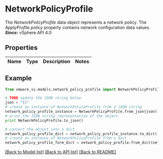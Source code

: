 # NetworkPolicyProfile

The *NetworkPolicyProfile* data object represents a network policy.  The *ApplyProfile.policy* property contains network configuration data values.  ***Since:*** vSphere API 4.0 

## Properties
Name | Type | Description | Notes
------------ | ------------- | ------------- | -------------

## Example

```python
from vmware_vi.models.network_policy_profile import NetworkPolicyProfile

# TODO update the JSON string below
json = "{}"
# create an instance of NetworkPolicyProfile from a JSON string
network_policy_profile_instance = NetworkPolicyProfile.from_json(json)
# print the JSON string representation of the object
print NetworkPolicyProfile.to_json()

# convert the object into a dict
network_policy_profile_dict = network_policy_profile_instance.to_dict()
# create an instance of NetworkPolicyProfile from a dict
network_policy_profile_form_dict = network_policy_profile.from_dict(network_policy_profile_dict)
```
[[Back to Model list]](../README.md#documentation-for-models) [[Back to API list]](../README.md#documentation-for-api-endpoints) [[Back to README]](../README.md)


